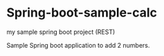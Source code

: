 # Spring-boot-sample-calc
my sample spring boot project (REST)

Sample Spring boot application to add 2 numbers.
